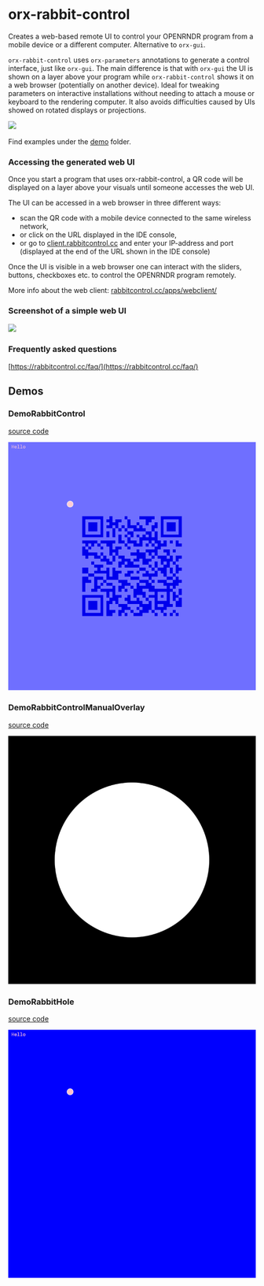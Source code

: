 # orx-rabbit-control

Creates a web-based remote UI to control your OPENRNDR program from a mobile device or a different
computer. Alternative to `orx-gui`.

`orx-rabbit-control` uses `orx-parameters` annotations to generate a control interface, just like
`orx-gui`.
The main difference is that with `orx-gui` the UI is shown on a layer above your program while
`orx-rabbit-control`
shows it on a web browser (potentially on another device). Ideal for tweaking parameters on
interactive installations
without needing to attach a mouse or keyboard to the rendering computer. It also avoids difficulties
caused by
UIs showed on rotated displays or projections.

<a href="http://rabbitcontrol.cc">
  <img src="http://rabbitcontrol.cc/carrot-sketch-c-trans.png" width="50"> 
</a>

Find examples under the [demo](./src/demo/kotlin) folder.

### Accessing the generated web UI

Once you start a program that uses orx-rabbit-control, a QR code will be displayed on a layer above
your visuals
until someone accesses the web UI.

The UI can be accessed in a web browser in three different ways:

- scan the QR code with a mobile device connected to the same wireless network,
- or click on the URL displayed in the IDE console,
- or go to [client.rabbitcontrol.cc](http://client.rabbitcontrol.cc) and enter your IP-address and
  port (displayed at the end of the URL shown in the IDE console)

Once the UI is visible in a web browser one can interact with the sliders, buttons, checkboxes etc.
to control the OPENRNDR program remotely.

More info about the web client:
[rabbitcontrol.cc/apps/webclient/](http://rabbitcontrol.cc/apps/webclient/)

### Screenshot of a simple web UI

<img src="https://rabbitcontrol.cc/apps/webclient/webclient.png" width="150">

### Frequently asked questions

[https://rabbitcontrol.cc/faq/](https://rabbitcontrol.cc/faq/)
<!-- __demos__ -->

## Demos

### DemoRabbitControl

[source code](src/demo/kotlin/DemoRabbitControl.kt)

![DemoRabbitControlKt](https://raw.githubusercontent.com/openrndr/orx/media/orx-jvm/orx-rabbit-control/images/DemoRabbitControlKt.png)

### DemoRabbitControlManualOverlay

[source code](src/demo/kotlin/DemoRabbitControlManualOverlay.kt)

![DemoRabbitControlManualOverlayKt](https://raw.githubusercontent.com/openrndr/orx/media/orx-jvm/orx-rabbit-control/images/DemoRabbitControlManualOverlayKt.png)

### DemoRabbitHole

[source code](src/demo/kotlin/DemoRabbitHole.kt)

![DemoRabbitHoleKt](https://raw.githubusercontent.com/openrndr/orx/media/orx-jvm/orx-rabbit-control/images/DemoRabbitHoleKt.png)
